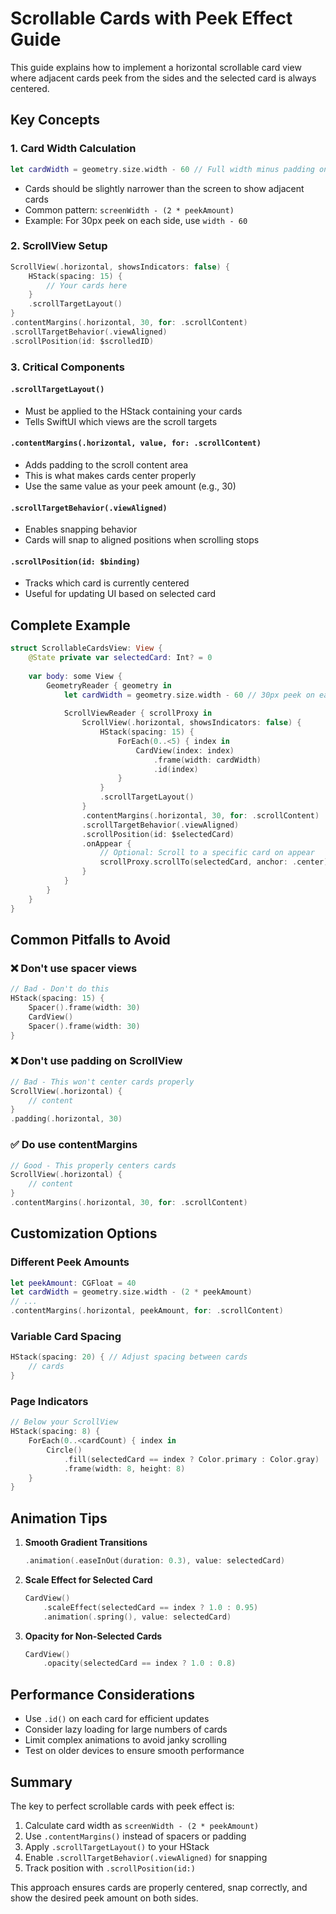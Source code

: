 # Scrollable Cards with Peek Effect Guide

This guide explains how to implement a horizontal scrollable card view where adjacent cards peek from the sides and the selected card is always centered.

## Key Concepts

### 1. Card Width Calculation
```swift
let cardWidth = geometry.size.width - 60 // Full width minus padding on each side
```
- Cards should be slightly narrower than the screen to show adjacent cards
- Common pattern: `screenWidth - (2 * peekAmount)`
- Example: For 30px peek on each side, use `width - 60`

### 2. ScrollView Setup
```swift
ScrollView(.horizontal, showsIndicators: false) {
    HStack(spacing: 15) {
        // Your cards here
    }
    .scrollTargetLayout()
}
.contentMargins(.horizontal, 30, for: .scrollContent)
.scrollTargetBehavior(.viewAligned)
.scrollPosition(id: $scrolledID)
```

### 3. Critical Components

#### `.scrollTargetLayout()`
- Must be applied to the HStack containing your cards
- Tells SwiftUI which views are the scroll targets

#### `.contentMargins(.horizontal, value, for: .scrollContent)`
- Adds padding to the scroll content area
- This is what makes cards center properly
- Use the same value as your peek amount (e.g., 30)

#### `.scrollTargetBehavior(.viewAligned)`
- Enables snapping behavior
- Cards will snap to aligned positions when scrolling stops

#### `.scrollPosition(id: $binding)`
- Tracks which card is currently centered
- Useful for updating UI based on selected card

## Complete Example

```swift
struct ScrollableCardsView: View {
    @State private var selectedCard: Int? = 0
    
    var body: some View {
        GeometryReader { geometry in
            let cardWidth = geometry.size.width - 60 // 30px peek on each side
            
            ScrollViewReader { scrollProxy in
                ScrollView(.horizontal, showsIndicators: false) {
                    HStack(spacing: 15) {
                        ForEach(0..<5) { index in
                            CardView(index: index)
                                .frame(width: cardWidth)
                                .id(index)
                        }
                    }
                    .scrollTargetLayout()
                }
                .contentMargins(.horizontal, 30, for: .scrollContent)
                .scrollTargetBehavior(.viewAligned)
                .scrollPosition(id: $selectedCard)
                .onAppear {
                    // Optional: Scroll to a specific card on appear
                    scrollProxy.scrollTo(selectedCard, anchor: .center)
                }
            }
        }
    }
}
```

## Common Pitfalls to Avoid

### ❌ Don't use spacer views
```swift
// Bad - Don't do this
HStack(spacing: 15) {
    Spacer().frame(width: 30)
    CardView()
    Spacer().frame(width: 30)
}
```

### ❌ Don't use padding on ScrollView
```swift
// Bad - This won't center cards properly
ScrollView(.horizontal) {
    // content
}
.padding(.horizontal, 30)
```

### ✅ Do use contentMargins
```swift
// Good - This properly centers cards
ScrollView(.horizontal) {
    // content
}
.contentMargins(.horizontal, 30, for: .scrollContent)
```

## Customization Options

### Different Peek Amounts
```swift
let peekAmount: CGFloat = 40
let cardWidth = geometry.size.width - (2 * peekAmount)
// ...
.contentMargins(.horizontal, peekAmount, for: .scrollContent)
```

### Variable Card Spacing
```swift
HStack(spacing: 20) { // Adjust spacing between cards
    // cards
}
```

### Page Indicators
```swift
// Below your ScrollView
HStack(spacing: 8) {
    ForEach(0..<cardCount) { index in
        Circle()
            .fill(selectedCard == index ? Color.primary : Color.gray)
            .frame(width: 8, height: 8)
    }
}
```

## Animation Tips

1. **Smooth Gradient Transitions**
   ```swift
   .animation(.easeInOut(duration: 0.3), value: selectedCard)
   ```

2. **Scale Effect for Selected Card**
   ```swift
   CardView()
       .scaleEffect(selectedCard == index ? 1.0 : 0.95)
       .animation(.spring(), value: selectedCard)
   ```

3. **Opacity for Non-Selected Cards**
   ```swift
   CardView()
       .opacity(selectedCard == index ? 1.0 : 0.8)
   ```

## Performance Considerations

- Use `.id()` on each card for efficient updates
- Consider lazy loading for large numbers of cards
- Limit complex animations to avoid janky scrolling
- Test on older devices to ensure smooth performance

## Summary

The key to perfect scrollable cards with peek effect is:
1. Calculate card width as `screenWidth - (2 * peekAmount)`
2. Use `.contentMargins()` instead of spacers or padding
3. Apply `.scrollTargetLayout()` to your HStack
4. Enable `.scrollTargetBehavior(.viewAligned)` for snapping
5. Track position with `.scrollPosition(id:)`

This approach ensures cards are properly centered, snap correctly, and show the desired peek amount on both sides.